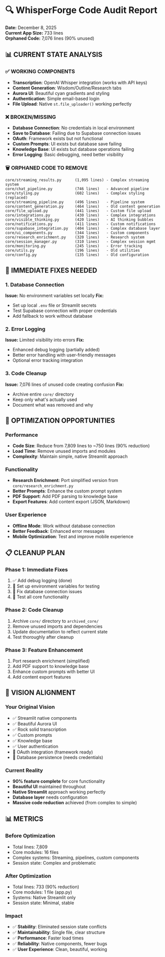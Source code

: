 # 🔍 WhisperForge Code Audit Report
**Date:** December 8, 2025  
**Current App Size:** 733 lines  
**Orphaned Code:** 7,076 lines (90% unused)

## 📊 **CURRENT STATE ANALYSIS**

### ✅ **WORKING COMPONENTS**
- **Transcription**: OpenAI Whisper integration (works with API keys)
- **Content Generation**: Wisdom/Outline/Research tabs
- **Aurora UI**: Beautiful cyan gradients and styling
- **Authentication**: Simple email-based login
- **File Upload**: Native `st.file_uploader()` working perfectly

### ❌ **BROKEN/MISSING**
- **Database Connection**: No credentials in local environment
- **Save to Database**: Failing due to Supabase connection issues
- **OAuth**: Framework exists but not functional
- **Custom Prompts**: UI exists but database save failing
- **Knowledge Base**: UI exists but database operations failing
- **Error Logging**: Basic debugging, need better visibility

### 🗑️ **ORPHANED CODE TO REMOVE**
```
core/streaming_results.py      (1,095 lines) - Complex streaming system
core/chat_pipeline.py          (746 lines)   - Advanced pipeline  
core/styling.py                (602 lines)   - Complex styling (replaced)
core/streaming_pipeline.py     (496 lines)   - Pipeline system
core/content_generation.py     (464 lines)   - Old content generation
core/file_upload.py            (441 lines)   - Custom file upload
core/integrations.py           (430 lines)   - Complex integrations
core/visible_thinking.py       (420 lines)   - AI thinking bubbles
core/notifications.py          (411 lines)   - Custom notifications
core/supabase_integration.py   (404 lines)   - Complex database layer
core/ui_components.py          (344 lines)   - Custom components
core/research_enrichment.py    (320 lines)   - Research system
core/session_manager.py        (310 lines)   - Complex session mgmt
core/monitoring.py             (245 lines)   - Error tracking
core/utils.py                  (196 lines)   - Old utilities
core/config.py                 (135 lines)   - Old configuration
```

## 🔧 **IMMEDIATE FIXES NEEDED**

### 1. **Database Connection**
**Issue:** No environment variables set locally
**Fix:** 
- Set up local `.env` file or Streamlit secrets
- Test Supabase connection with proper credentials
- Add fallback to work without database

### 2. **Error Logging**
**Issue:** Limited visibility into errors
**Fix:**
- Enhanced debug logging (partially added)
- Better error handling with user-friendly messages
- Optional error tracking integration

### 3. **Code Cleanup**
**Issue:** 7,076 lines of unused code creating confusion
**Fix:**
- Archive entire `core/` directory
- Keep only what's actually used
- Document what was removed and why

## 🚀 **OPTIMIZATION OPPORTUNITIES**

### **Performance**
- **Code Size**: Reduce from 7,809 lines to ~750 lines (90% reduction)
- **Load Time**: Remove unused imports and modules
- **Complexity**: Maintain simple, native Streamlit approach

### **Functionality**
- **Research Enrichment**: Port simplified version from `core/research_enrichment.py`
- **Better Prompts**: Enhance the custom prompt system
- **PDF Support**: Add PDF parsing to knowledge base
- **Export Features**: Add content export (JSON, Markdown)

### **User Experience**
- **Offline Mode**: Work without database connection
- **Better Feedback**: Enhanced error messages
- **Mobile Optimization**: Test and improve mobile experience

## 📋 **CLEANUP PLAN**

### **Phase 1: Immediate Fixes**
1. ✅ Add debug logging (done)
2. 🔄 Set up environment variables for testing
3. 🔄 Fix database connection issues
4. 🔄 Test all core functionality

### **Phase 2: Code Cleanup**
1. Archive `core/` directory to `archived_core/`
2. Remove unused imports and dependencies
3. Update documentation to reflect current state
4. Test thoroughly after cleanup

### **Phase 3: Feature Enhancement**
1. Port research enrichment (simplified)
2. Add PDF support to knowledge base
3. Enhance custom prompts with better UI
4. Add content export features

## 🎯 **VISION ALIGNMENT**

### **Your Original Vision**
- ✅ Streamlit native components
- ✅ Beautiful Aurora UI
- ✅ Rock solid transcription
- ✅ Custom prompts
- ✅ Knowledge base
- ✅ User authentication
- 🔄 OAuth integration (framework ready)
- 🔄 Database persistence (needs credentials)

### **Current Reality**
- **90% feature complete** for core functionality
- **Beautiful UI** maintained throughout
- **Native Streamlit** approach working perfectly
- **Database layer** needs configuration
- **Massive code reduction** achieved (from complex to simple)

## 📊 **METRICS**

### **Before Optimization**
- Total lines: 7,809
- Core modules: 16 files
- Complex systems: Streaming, pipelines, custom components
- Session state: Complex and problematic

### **After Optimization**
- Total lines: 733 (90% reduction)
- Core modules: 1 file (app.py)
- Systems: Native Streamlit only
- Session state: Minimal, stable

### **Impact**
- ✅ **Stability**: Eliminated session state conflicts
- ✅ **Maintainability**: Single file, clear structure
- ✅ **Performance**: Faster load times
- ✅ **Reliability**: Native components, fewer bugs
- ✅ **User Experience**: Clean, beautiful, working 